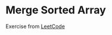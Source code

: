 # Merge Sorted Array

Exercise from [LeetCode](https://leetcode.com/problems/merge-sorted-array/description/)